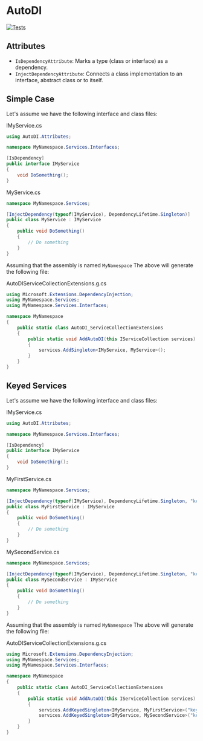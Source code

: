 # AutoDI

[![Tests](https://github.com/andreastdev/AutoDI/actions/workflows/tests.yml/badge.svg)](https://github.com/andreastdev/AutoDI/actions/workflows/tests.yml)

## Attributes

- `IsDependencyAttribute`: Marks a type (class or interface) as a dependency.
- `InjectDependencyAttribute`: Connects a class implementation to an interface, abstract class or to itself.

## Simple Case

Let's assume we have the following interface and class files:

IMyService.cs

```csharp
using AutoDI.Attributes;

namespace MyNamespace.Services.Interfaces;

[IsDependency]
public interface IMyService
{
    void DoSomething();
}
```

MyService.cs

```csharp
namespace MyNamespace.Services;

[InjectDependency(typeof(IMyService), DependencyLifetime.Singleton)]
public class MyService : IMyService
{
    public void DoSomething()
    {
        // Do something
    }
}
```

Assuming that the assembly is named `MyNamespace` The above will generate the following file:

AutoDIServiceCollectionExtensions.g.cs

```csharp
using Microsoft.Extensions.DependencyInjection;
using MyNamespace.Services;
using MyNamespace.Services.Interfaces;

namespace MyNamespace
{
    public static class AutoDI_ServiceCollectionExtensions
    {
        public static void AddAutoDI(this IServiceCollection services)
        {
            services.AddSingleton<IMyService, MyService>();
        }
    }
}
```

## Keyed Services

Let's assume we have the following interface and class files:

IMyService.cs

```csharp
using AutoDI.Attributes;

namespace MyNamespace.Services.Interfaces;

[IsDependency]
public interface IMyService
{
    void DoSomething();
}
```

MyFirstService.cs

```csharp
namespace MyNamespace.Services;

[InjectDependency(typeof(IMyService), DependencyLifetime.Singleton, "key1")]
public class MyFirstService : IMyService
{
    public void DoSomething()
    {
        // Do something
    }
}
```

MySecondService.cs

```csharp
namespace MyNamespace.Services;

[InjectDependency(typeof(IMyService), DependencyLifetime.Singleton, "key2")]
public class MySecondService : IMyService
{
    public void DoSomething()
    {
        // Do something
    }
}
```

Assuming that the assembly is named `MyNamespace` The above will generate the following file:

AutoDIServiceCollectionExtensions.g.cs

```csharp
using Microsoft.Extensions.DependencyInjection;
using MyNamespace.Services;
using MyNamespace.Services.Interfaces;

namespace MyNamespace
{
    public static class AutoDI_ServiceCollectionExtensions
    {
        public static void AddAutoDI(this IServiceCollection services)
        {
            services.AddKeyedSingleton<IMyService, MyFirstService>("key1");
            services.AddKeyedSingleton<IMyService, MySecondService>("key2");
        }
    }
}
```